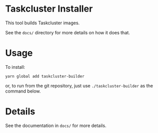 Taskcluster Installer
=====================

This tool builds Taskcluster images.

See the `docs/` directory for more details on how it does that.

# Usage

To install:

```
yarn global add taskcluster-builder
```

or, to run from the git repository, just use `./taskcluster-builder` as the command below.

# Details

See the documentation in `docs/` for more details.
